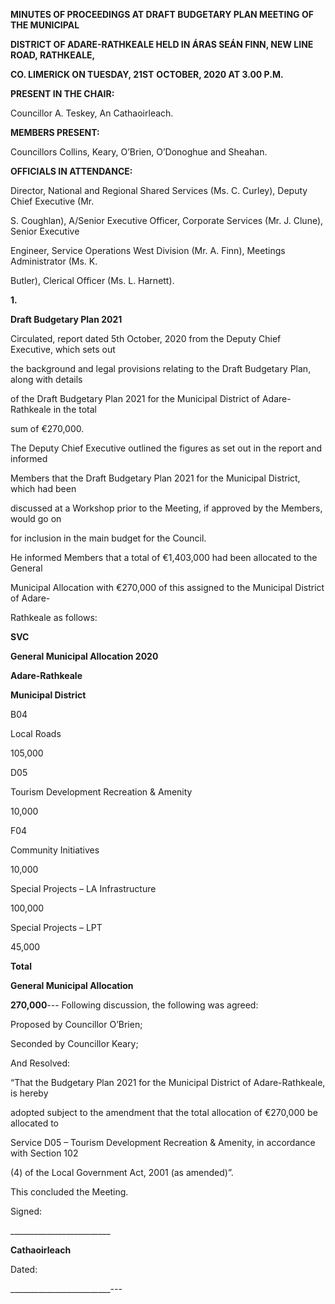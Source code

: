 **MINUTES OF PROCEEDINGS AT DRAFT BUDGETARY PLAN MEETING OF THE MUNICIPAL**

**DISTRICT OF ADARE-RATHKEALE HELD IN ÁRAS SEÁN FINN, NEW LINE ROAD, RATHKEALE,**

**CO. LIMERICK ON TUESDAY, 21ST** **OCTOBER, 2020 AT 3.00 P.M.**

**PRESENT IN THE CHAIR:**

Councillor A. Teskey, An Cathaoirleach.

**MEMBERS PRESENT:**

Councillors Collins, Keary, O’Brien, O’Donoghue and Sheahan.

**OFFICIALS IN ATTENDANCE:**

Director, National and Regional Shared Services (Ms. C. Curley), Deputy Chief Executive (Mr.

S. Coughlan), A/Senior Executive Officer, Corporate Services (Mr. J. Clune), Senior Executive

Engineer, Service Operations West Division (Mr. A. Finn), Meetings Administrator (Ms. K.

Butler), Clerical Officer (Ms. L. Harnett).

**1.**

**Draft Budgetary Plan 2021**

Circulated, report dated 5th October, 2020 from the Deputy Chief Executive, which sets out

the background and legal provisions relating to the Draft Budgetary Plan, along with details

of the Draft Budgetary Plan 2021 for the Municipal District of Adare-Rathkeale in the total

sum of €270,000.

The Deputy Chief Executive outlined the figures as set out in the report and informed

Members that the Draft Budgetary Plan 2021 for the Municipal District, which had been

discussed at a Workshop prior to the Meeting, if approved by the Members, would go on

for inclusion in the main budget for the Council.

He informed Members that a total of €1,403,000 had been allocated to the General

Municipal Allocation with €270,000 of this assigned to the Municipal District of Adare-

Rathkeale as follows:

**SVC**

**General Municipal Allocation 2020**

**Adare-Rathkeale**

**Municipal District**

B04

Local Roads

105,000

D05

Tourism Development Recreation & Amenity

10,000

F04

Community Initiatives

10,000

Special Projects – LA Infrastructure

100,000

Special Projects – LPT

45,000

**Total**

**General Municipal Allocation**

**270,000**---
Following discussion, the following was agreed:

Proposed by Councillor O’Brien;

Seconded by Councillor Keary;

And Resolved:

“That the Budgetary Plan 2021 for the Municipal District of Adare-Rathkeale, is hereby

adopted subject to the amendment that the total allocation of €270,000 be allocated to

Service D05 – Tourism Development Recreation & Amenity, in accordance with Section 102

(4) of the Local Government Act, 2001 (as amended)”.

This concluded the Meeting.

Signed:

\_\_\_\_\_\_\_\_\_\_\_\_\_\_\_\_\_\_\_\_\_\_\_\_\_

**Cathaoirleach**

Dated:

\_\_\_\_\_\_\_\_\_\_\_\_\_\_\_\_\_\_\_\_\_\_\_\_\_---
